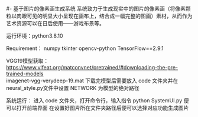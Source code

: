 #-
基于图片的像素画生成系统
系统致力于生成现实中的图片的像素画（将像素颗粒以肉眼可见的明显大小呈现在画布上，结合成一幅完整的图画）素材，从而作为艺术资源可以在日后使用——游戏布景等。

运行环境：python3.8.10

Requirement：
  numpy
  tkinter
  opencv-python
  TensorFlow==2.9.1

VGG19模型获取：
  https://www.vlfeat.org/matconvnet/pretrained/#downloading-the-pre-trained-models    
  imagenet-vgg-verydeep-19.mat
  下载完模型后需要放入   code   文件夹并在neural_style.py文件中设置  NETWORK  为模型的绝对路径


系统运行：
  进入  code  文件夹，打开命令行，输入指令  python SystemUI.py 便可以打开前端界面
  在设置好图片所在文件夹路径后便可以选择对应功能生成图片

